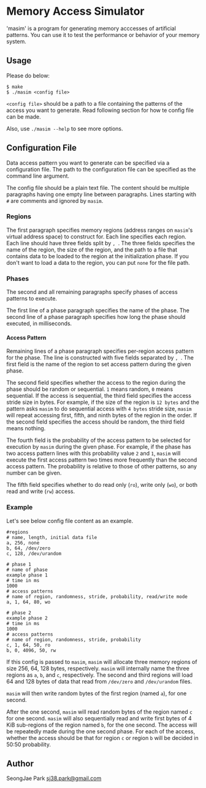 Memory Access Simulator
=======================

'masim' is a program for generating memory acccesses of artificial patterns.
You can use it to test the performance or behavior of your memory system.


Usage
-----

Please do below:

```
$ make
$ ./masim <config file>
```

`<config file>` should be a path to a file containing the patterns of the
access you want to generate.  Read following section for how te config file can
be made.

Also, use `./masim --help` to see more options.


Configuration File
------------------

Data access pattern you want to generate can be specified via a configuration
file.  The path to the configuration file can be specified as the command line
argument.

The config file should be a plain text file.  The content should be multiple
paragraphs having one empty line between paragraphs.  Lines starting with `#`
are comments and ignored by `masim`.

### Regions

The first paragraph specifies memory regions (address ranges on `masim`'s
virtual address space) to construct for.  Each line specifies each region.
Each line should have three fields split by `, `.  The three fields specifies
the name of the region, the size of the region, and the path to a file that
contains data to be loaded to the region at the initialization phase.  If you
don't want to load a data to the region, you can put `none` for the file path.


### Phases

The second and all remaining paragraphs specify phases of access patterns to
execute.

The first line of a phase paragraph specifies the name of the phase.  The
second line of a phase paragraph specifies how long the phase should executed,
in milliseconds.

#### Access Pattern

Remaining lines of a phase paragraph specifies per-region access pattern for
the phase.  The line is constructed with five fields separated by `, `.  The
first field is the name of the region to set access pattern during the given
phase.

The second field specifies whether the access to the region during the phase
should be random or sequential.  `1` means random, `0` means sequential.  If
the access is sequential, the third field specifies the access stride size in
bytes.  For example, if the size of the region is `12 bytes` and the pattern
asks `masim` to do sequential access with `4 bytes` stride size, `masim` will
repeat accessing first, fifth, and ninth bytes of the region in the order.  If
the second field specifies the access should be random, the third field means
nothing.

The fourth field is the probability of the access pattern to be selected for
execution by `masim` during the given phase.  For example, if the phase has two
access pattern lines with this probability value `2` and `1`, `masim` will
execute the first access pattern two times more frequently than the second
access pattern.  The probability is relative to those of other patterns, so any
number can be given.

The fifth field specifies whether to do read only (`ro`), write only (`wo`), or
both read and write (`rw`) access.

### Example

Let's see below config file content as an example.

```
#regions
# name, length, initial data file
a, 256, none
b, 64, /dev/zero
c, 128, /dev/urandom

# phase 1
# name of phase
example phase 1
# time in ms
1000
# access patterns
# name of region, randomness, stride, probability, read/write mode
a, 1, 64, 80, wo

# phase 2
example phase 2
# time in ms
1000
# access patterns
# name of region, randomness, stride, probability
c, 1, 64, 50, ro
b, 0, 4096, 50, rw
```

If this config is passed to `masim`, `masim` will allocate three memory regions
of size 256, 64, 128 bytes, respectively.  `masim` will internally name the
three regions as `a`, `b`, and `c`, respectively.  The second and third regions
will load 64 and 128 bytes of data that read from `/dev/zero` and
`/dev/urandom` files.

`masim` will then write random bytes of the first region (named `a`), for one
second.

After the one second, `masim` will read random bytes of the region named `c`
for one second.  `masim` will also sequentially read and write first bytes of 4
KiB sub-regions of the region named `b`, for the one second.  The access will
be repeatedly made during the one second phase.  For each of the access,
whether the access should be that for region `c` or region `b` will be decided
in 50:50 probability.

Author
------

SeongJae Park <sj38.park@gmail.com>
